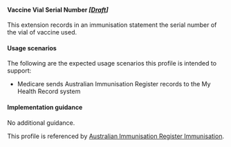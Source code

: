 #### Vaccine Vial Serial Number *[[Draft](http://hl7.org/fhir/stu3/valueset-publication-status.html)]*
This extension records in an immunisation statement the serial number of the vial of vaccine used.

#### Usage scenarios
The following are the expected usage scenarios this profile is intended to support:
* Medicare sends Australian Immunisation Register records to the My Health Record system

#### Implementation guidance
No additional guidance.

This profile is referenced by [Australian Immunisation Register Immunisation](StructureDefinition-immunization-air.html). 